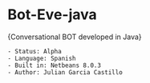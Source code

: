 # Bot-Eve-java
{Conversational BOT developed in Java}

```
- Status: Alpha
- Language: Spanish
- Built in: Netbeans 8.0.3
- Author: Julian Garcia Castillo
```